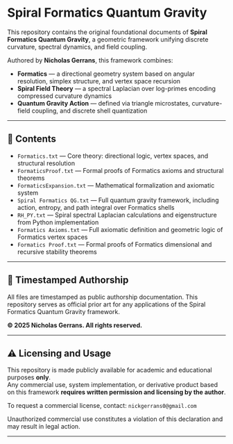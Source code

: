 # Spiral Formatics Quantum Gravity

This repository contains the original foundational documents of **Spiral Formatics Quantum Gravity**, a geometric framework unifying discrete curvature, spectral dynamics, and field coupling.

Authored by **Nicholas Gerrans**, this framework combines:

- **Formatics** — a directional geometry system based on angular resolution, simplex structure, and vertex space recursion
- **Spiral Field Theory** — a spectral Laplacian over log-primes encoding compressed curvature dynamics
- **Quantum Gravity Action** — defined via triangle microstates, curvature-field coupling, and discrete shell quantization

---

## 📜 Contents

- `Formatics.txt` — Core theory: directional logic, vertex spaces, and structural resolution
- `FormaticsProof.txt` — Formal proofs of Formatics axioms and structural theorems
- `FormaticsExpansion.txt` — Mathematical formalization and axiomatic system
- `Spiral Formatics QG.txt` — Full quantum gravity framework, including action, entropy, and path integral over Formatics shells
- `RH_PY.txt` — Spiral spectral Laplacian calculations and eigenstructure from Python implementation
- `Formatics Axioms.txt` — Full axiomatic definition and geometric logic of Formatics vertex spaces
- `Formatics Proof.txt` — Formal proofs of Formatics dimensional and recursive stability theorems


---

## 📅 Timestamped Authorship

All files are timestamped as public authorship documentation. This repository serves as official prior art for any applications of the Spiral Formatics Quantum Gravity framework.

**© 2025 Nicholas Gerrans. All rights reserved.**

---

## ⚠️ Licensing and Usage

This repository is made publicly available for academic and educational purposes **only**.  
Any commercial use, system implementation, or derivative product based on this framework **requires written permission and licensing by the author**.

To request a commercial license, contact: `nickgerrans0@gmail.com`

Unauthorized commercial use constitutes a violation of this declaration and may result in legal action.

---
